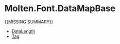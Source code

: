 ﻿  
# Molten.Font.DataMapBase
{{MISSING SUMMARY}}
  
*  [DataLength](docs/Molten.Font/Molten/Font/DataMapBase/DataLength.md)  
*  [Tag](docs/Molten.Font/Molten/Font/DataMapBase/Tag.md)